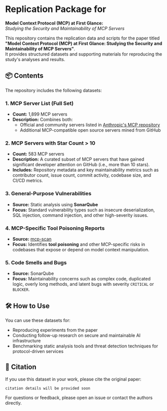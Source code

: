 # Replication Package for  
**Model Context Protocol (MCP) at First Glance:**  
_Studying the Security and Maintainability of MCP Servers_

This repository contains the replication data and scripts for the paper titled  
**"Model Context Protocol (MCP) at First Glance: Studying the Security and Maintainability of MCP Servers"**.  
It provides structured datasets and supporting materials for reproducing the study's analyses and results.

## 📦 Contents

The repository includes the following datasets:

### 1. MCP Server List (Full Set)
- **Count:** 1,899 MCP servers
- **Description:** Combines both:
  - Official and community servers listed in [Anthropic's MCP repository](https://github.com/modelcontextprotocol/servers)
  - Additional MCP-compatible open source servers mined from GitHub

### 2. MCP Servers with Star Count > 10
- **Count:** 583 MCP servers
- **Description:** A curated subset of MCP servers that have gained significant developer attention on GitHub (i.e., more than 10 stars).
- **Includes:** Repository metadata and key maintainability metrics such as contributor count, issue count, commit activity, codebase size, and CI/CD metrics.

### 3. General-Purpose Vulnerabilities
- **Source:** Static analysis using **SonarQube**
- **Focus:** Standard vulnerability types such as insecure deserialization, SQL injection, command injection, and other high-severity issues.

### 4. MCP-Specific Tool Poisoning Reports
- **Source:** [mcp-scan](https://github.com/momentohq/mcp-scan)
- **Focus:** Identifies **tool poisoning** and other MCP-specific risks in codebases that expose or depend on model context manipulation.

### 5. Code Smells and Bugs
- **Source:** SonarQube
- **Focus:** Maintainability concerns such as complex code, duplicated logic, overly long methods, and latent bugs with severity `CRITICAL` or `BLOCKER`.

## 🛠 How to Use

You can use these datasets for:
- Reproducing experiments from the paper
- Conducting follow-up research on secure and maintainable AI infrastructure
- Benchmarking static analysis tools and threat detection techniques for protocol-driven services

## 📜 Citation

If you use this dataset in your work, please cite the original paper:

```
citation details will be provided soon
```

For questions or feedback, please open an issue or contact the authors directly.
